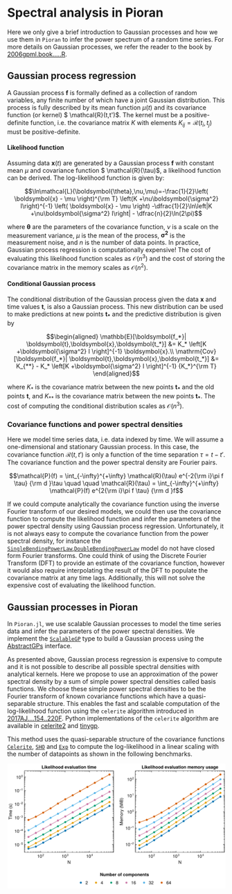 # Spectral analysis in Pioran

Here we only give a brief introduction to Gaussian processes and how we use them in `Pioran` to infer the power spectrum of a random time series. For more details on Gaussian processes, we refer the reader to the book by [2006gpml.book.....R](@citet).

## Gaussian process regression

A Gaussian process $\boldsymbol{f}$ is formally defined as a collection of random variables, any finite number of which have a joint Gaussian distribution. This process is fully described by its mean function $\mu(t)$ and its covariance function (or kernel) $ \mathcal{R}(t,t')$. The kernel must be a positive-definite function, i.e. the covariance matrix $K$ with elements $K_{ij} = \mathcal{R}(t_i, t_j)$ must be positive-definite.

#### Likelihood function

Assuming data $\boldsymbol{x}(t)$ are generated by a Gaussian process $\boldsymbol{f}$ with constant mean $\mu$ and covariance function $ \mathcal{R}(\tau)$, a likelihood function can be derived. The log-likelihood function is given by:

```math
\ln\mathcal{L}(\boldsymbol{\theta},\nu,\mu)=-\frac{1}{2}\left( \boldsymbol{x} - \mu \right)^{\rm T} \left(K +\nu\boldsymbol{\sigma^2} I\right)^{-1} \left( \boldsymbol{x} - \mu \right) -\dfrac{1}{2}\ln\left|K +\nu\boldsymbol{\sigma^2} I\right| - \dfrac{n}{2}\ln(2\pi)
```

where $\boldsymbol{\theta}$ are the parameters of the covariance function, $\nu$ is a scale on the measurement variance, $\mu$ is the mean of the process, $\boldsymbol{\sigma^2}$ is the measurement noise, and $n$ is the number of data points. In practice, Gaussian process regression is computationally expensive! The cost of evaluating this likelihood function scales as $\mathcal{O}(n^3)$ and the cost of storing the covariance matrix in the memory scales as $\mathcal{O}(n^2)$.

#### Conditional Gaussian process

The conditional distribution of the Gaussian process given the data  $\boldsymbol{x}$ and time values $\boldsymbol{t}$, is also a Gaussian process. This new distribution can be used to make predictions at new points $\boldsymbol{t_*}$ and the predictive distribution is given by

```math
\begin{aligned}
\mathbb{E}[\boldsymbol{f_*}| \boldsymbol{t},\boldsymbol{x},\boldsymbol{t_*}] &= K_* \left[K +\boldsymbol{\sigma^2} I \right]^{-1} \boldsymbol{x}.\\
\mathrm{Cov}[\boldsymbol{f_*}| \boldsymbol{t},\boldsymbol{x},\boldsymbol{t_*}] &= K_{**} - K_* \left[K +\boldsymbol{\sigma^2} I \right]^{-1} {K_*}^{\rm T}
\end{aligned}
```

where $K_*$ is the covariance matrix between the new points $\boldsymbol{t_*}$ and the old points $\boldsymbol{t}$, and $K_{**}$ is the covariance matrix between the new points $\boldsymbol{t_*}$. The cost of computing the conditional distribution scales as $\mathcal{O}(n^3)$.

### Covariance functions and power spectral densities

Here we model time series data, i.e. data indexed by time. We will assume a one-dimensional and stationary Gaussian process. In this case, the covariance function $\mathcal{R}(t,t')$ is only a function of the time separation $\tau = t - t'$. The covariance function and the power spectral density are Fourier pairs.

```math
\mathcal{P}(f) = \int_{-\infty}^{+\infty} \mathcal{R}(\tau) e^{-2{\rm i}\pi f \tau} {\rm d }\tau \quad  \quad \mathcal{R}(\tau) = \int_{-\infty}^{+\infty}  \mathcal{P}(f) e^{2{\rm i}\pi f \tau} {\rm d }f
```
If we could compute analytically the covariance function using the inverse Fourier transform of our desired models, we could then use the covariance function to compute the likelihood function and infer the parameters of the power spectral density using Gaussian process regression.
Unfortunately, it is not always easy to compute the covariance function from the power spectral density, for instance the [`SingleBendingPowerLaw`](@ref),[`DoubleBendingPowerLaw`](@ref) model do not have closed form Fourier transforms. One could think of using the Discrete Fourier Transform (DFT) to provide an estimate of the covariance function, however it would also require interpolating the result of the DFT to populate the covariance matrix at any time lags. Additionally, this will not solve the expensive cost of evaluating the likelihood function.

## Gaussian processes in Pioran

In `Pioran.jl`, we use scalable Gaussian processes to model the time series data and infer the parameters of the power spectral densities.
We implement the [`ScalableGP`](@ref) type to build a Gaussian process using the [AbstractGPs](https://github.com/JuliaGaussianProcesses/AbstractGPs.jl) interface.

As presented above, Gaussian process regression is expensive to compute and it is not possible to describe all possible spectral densities with analytical kernels. Here we propose to use an approximation of the power spectral density by a sum of simple power spectral densities called basis functions. We choose these simple power spectral densities to be the Fourier transform of known covariance functions which have a quasi-separable structure. This enables the fast and scalable computation of the log-likelihood function using the `celerite` algorithm introduced in [2017AJ....154..220F](@cite).
Python implementations of the `celerite` algorithm are available in [celerite2](https://celerite2.readthedocs.io/en/latest/) and [tinygp](https://tinygp.readthedocs.io/en/stable/).

This method uses the quasi-separable structure of the covariance functions [`Celerite`](@ref), [`SHO`](@ref) and [`Exp`](@ref) to compute the log-likelihood in a linear scaling with the number of datapoints as shown in the following benchmarks.

![benchmark_likelihood](./figures/celerite_likelihood_likelihood_benchmarks_main.png)

